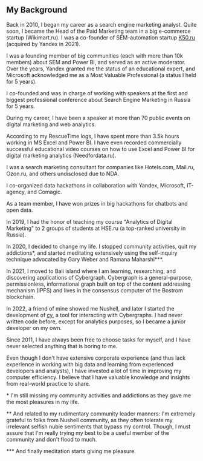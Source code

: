 ## My Background

Back in 2010, I began my career as a search engine marketing analyst. Quite soon, I became the Head of the Paid Marketing team in a big e-commerce startup (Wikimart.ru). I was a co-founder of SEM-automation startup [K50.ru](https://k50.ru) (acquired by Yandex in 2021).

I was a founding member of big communities (each with more than 10k members) about SEM and Power BI, and served as an active moderator. Over the years, Yandex granted me the status of an educational expert, and Microsoft acknowledged me as a Most Valuable Professional (a status I held for 5 years).

I co-founded and was in charge of working with speakers at the first and biggest professional conference about Search Engine Marketing in Russia for 5 years.

During my career, I have been a speaker at more than 70 public events on digital marketing and web analytics.

According to my RescueTime logs, I have spent more than 3.5k hours working in MS Excel and Power BI. I have even recorded commercially successful educational video courses on how to use Excel and Power BI for digital marketing analytics (Needfordata.ru).

I was a search marketing consultant for companies like Hotels.com, Mail.ru, Ozon.ru, and others undisclosed due to NDA.

I co-organized data hackathons in collaboration with Yandex, Microsoft, IT-agency, and Comagic.

As a team member, I have won prizes in big hackathons for chatbots and open data.

In 2019, I had the honor of teaching my course "Analytics of Digital Marketing" to 2 groups of students at HSE.ru (a top-ranked university in Russia).

In 2020, I decided to change my life. I stopped community activities, quit my addictions\*, and started meditating extensively using the self-inquiry technique advocated by Gary Weber and Ramana Maharshi\***.

In 2021, I moved to Bali island where I am learning, researching, and discovering applications of Cybergraph. Cybergraph is a general-purpose, permissionless, informational graph built on top of the content addressing mechanism (IPFS) and lives in the consensus computer of the Bostrom blockchain.

In 2022, a friend of mine showed me Nushell, and later I started the development of [cy](https://github.com/cyber-prophet/cy), a tool for interacting with Cybergraphs. I had never written code before, except for analytics purposes, so I became a junior developer on my own.

Since 2011, I have always been free to choose tasks for myself, and I have never selected anything that is boring to me.

Even though I don't have extensive corporate experience (and thus lack experience in working with big data and learning from experienced developers and analysts), I have invested a lot of time in improving my computer efficiency. I believe that I have valuable knowledge and insights from real-world practice to share.

\* I'm still missing my community activities and addictions as they gave me the most pleasures in my life. 

\** And related to my rudimentary community leader manners: I'm extremely grateful to folks from Nushell community, as they often tolerate my irrelevant selfish nubie sentiments that bypass my control. Though, I must assure that I'm really trying my best to be a useful member of the community and don't flood to much. 

\*** And finally meditation starts giving me pleasure.
